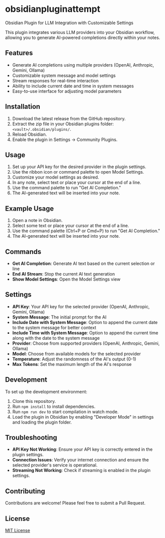 # obsidianpluginattempt
Obsidian Plugin for LLM Integration with Customizable Settings

This plugin integrates various LLM providers into your Obsidian workflow, allowing you to generate AI-powered completions directly within your notes.

## Features

- Generate AI completions using multiple providers (OpenAI, Anthropic, Gemini, Ollama)
- Customizable system message and model settings
- Stream responses for real-time interaction
- Ability to include current date and time in system messages
- Easy-to-use interface for adjusting model parameters

## Installation

1. Download the latest release from the GitHub repository.
2. Extract the zip file in your Obsidian plugins folder: `<vault>/.obsidian/plugins/`.
3. Reload Obsidian.
4. Enable the plugin in Settings -> Community Plugins.

## Usage

1. Set up your API key for the desired provider in the plugin settings.
2. Use the ribbon icon or command palette to open Model Settings.
3. Customize your model settings as desired.
4. In any note, select text or place your cursor at the end of a line.
5. Use the command palette to run "Get AI Completion."
6. The AI-generated text will be inserted into your note.

## Example Usage

1. Open a note in Obsidian.
2. Select some text or place your cursor at the end of a line.
3. Use the command palette (Ctrl+P or Cmd+P) to run "Get AI Completion."
4. The AI-generated text will be inserted into your note.

## Commands

- **Get AI Completion**: Generate AI text based on the current selection or line
- **End AI Stream**: Stop the current AI text generation
- **Show Model Settings**: Open the Model Settings view

## Settings

- **API Key**: Your API key for the selected provider (OpenAI, Anthropic, Gemini, Ollama)
- **System Message**: The initial prompt for the AI
- **Include Date with System Message**: Option to append the current date to the system message for better context
- **Include Time with System Message**: Option to append the current time along with the date to the system message
- **Provider**: Choose from supported providers (OpenAI, Anthropic, Gemini, Ollama)
- **Model**: Choose from available models for the selected provider
- **Temperature**: Adjust the randomness of the AI's output (0-1)
- **Max Tokens**: Set the maximum length of the AI's response

## Development

To set up the development environment:

1. Clone this repository.
2. Run `npm install` to install dependencies.
3. Run `npm run dev` to start compilation in watch mode.
4. Load the plugin in Obsidian by enabling "Developer Mode" in settings and loading the plugin folder.

## Troubleshooting

- **API Key Not Working**: Ensure your API key is correctly entered in the plugin settings.
- **Connection Issues**: Verify your internet connection and ensure the selected provider's service is operational.
- **Streaming Not Working**: Check if streaming is enabled in the plugin settings.

## Contributing

Contributions are welcome! Please feel free to submit a Pull Request.

## License

[MIT License](LICENSE)
